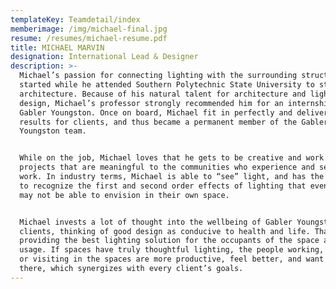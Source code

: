 ```yaml
---
templateKey: Teamdetail/index
memberimage: /img/michael-final.jpg
resume: /resumes/michael-resume.pdf
title: MICHAEL MARVIN
designation: International Lead & Designer
description: >-
  Michael’s passion for connecting lighting with the surrounding structure
  started while he attended Southern Polytechnic State University to study
  architecture. Because of his natural talent for architecture and lighting
  design, Michael’s professor strongly recommended him for an internship with
  Gabler Youngston. Once on board, Michael fit in perfectly and delivered great
  results for clients, and thus became a permanent member of the Gabler
  Youngston team.


  While on the job, Michael loves that he gets to be creative and work on
  projects that are meaningful to the communities who experience and see his
  work. In industry terms, Michael is able to “see” light, and has the ability
  to recognize the first and second order effects of lighting that even clients
  may not be able to envision in their own space.


  Michael invests a lot of thought into the wellbeing of Gabler Youngston’s
  clients, thinking of good design as conducive to health and life. That means
  providing the best lighting solution for the occupants of the space and its’
  usage. If spaces have truly thoughtful lighting, the people working, living,
  or visiting in the spaces are more productive, feel better, and want to stay
  there, which synergizes with every client’s goals.
---
```


